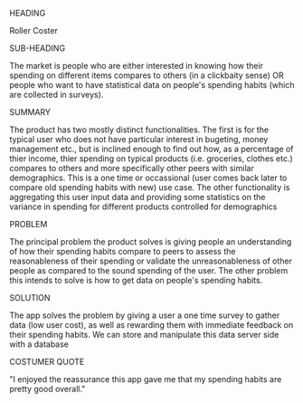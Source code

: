 HEADING

Roller Coster

SUB-HEADING

The market is people who are either interested in knowing how their spending on different items compares to others (in a clickbaity sense) OR people who want to have statistical data on people's spending habits (which are collected in surveys).

SUMMARY

The product has two mostly distinct functionalities. The first is for the typical user who does not have particular interest in bugeting, money management etc., but is inclined enough to find out how, as a percentage of thier income, thier spending on typical products (i.e. groceries, clothes etc.) compares to others and more specifically other peers with similar demographics. This is a one time or occassional (user comes back later to compare old spending habits with new) use case. The other functionality is aggregating this user input data and providing some statistics on the variance in spending for different products controlled for demographics

PROBLEM

The principal problem the product solves is giving people an understanding of how their spending habits compare to peers to assess the reasonableness of their spending or validate the unreasonableness of other people as compared to the sound spending of the user. The other problem this intends to solve is how to get data on people's spending habits. 

SOLUTION

The app solves the problem by giving a user a one time survey to gather data (low user cost), as well as rewarding them with immediate feedback on their spending habits. We can store and manipulate this data server side with a database

COSTUMER QUOTE

"I enjoyed the reassurance this app gave me that my spending habits are pretty good overall."




